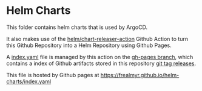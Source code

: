 # Helm Charts

This folder contains helm charts that is used by ArgoCD.

It also makes use of the [helm/chart-releaser-action](https://github.com/helm/chart-releaser-action) Github Action to turn this Github Repository into a Helm Repository using Github Pages.

A [index.yaml](https://github.com/frealmyr/helm-charts/blob/gh-pages/index.yaml) file is managed by this action on the [gh-pages branch](https://github.com/frealmyr/helm-charts/tree/gh-pages), which contains a index of Github artifacts stored in this repository [git tag releases](https://github.com/frealmyr/helm-charts/tags).

This file is hosted by Github pages at https://frealmyr.github.io/helm-charts/index.yaml
